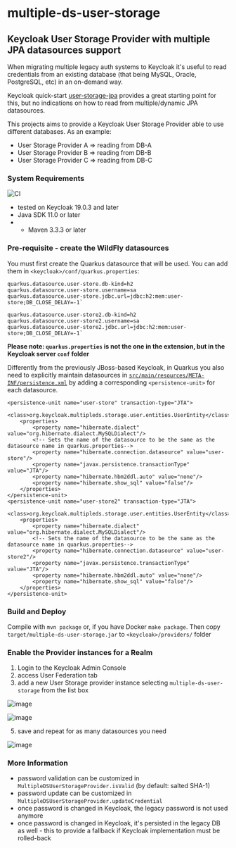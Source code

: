 # multiple-ds-user-storage
## Keycloak User Storage Provider with multiple JPA datasources support
When migrating multiple legacy auth systems to Keycloak it's useful to read credentials from an existing database 
(that being MySQL, Oracle, PostgreSQL, etc) in an on-demand way.

Keycloak quick-start [user-storage-jpa](https://github.com/keycloak/keycloak-quickstarts/tree/latest/user-storage-jpa) 
provides a great starting point for this, but no indications on how to read from
multiple/dynamic JPA datasources.

This projects aims to provide a Keycloak User Storage Provider able to use different databases.
As an example:
* User Storage Provider A => reading from DB-A
* User Storage Provider B => reading from DB-B
* User Storage Provider C => reading from DB-C

### System Requirements
![CI](https://github.com/nicolabeghin/keycloak-multiple-ds-user-storage/actions/workflows/maven.yml/badge.svg)

* tested on Keycloak 19.0.3 and later 
* Java SDK 11.0 or later 
* * Maven 3.3.3 or later

### Pre-requisite - create the WildFly datasources

You must first create the Quarkus datasource that will be used. You can add them in `<keycloak>/conf/quarkus.properties`:

    quarkus.datasource.user-store.db-kind=h2
    quarkus.datasource.user-store.username=sa
    quarkus.datasource.user-store.jdbc.url=jdbc:h2:mem:user-store;DB_CLOSE_DELAY=-1`

    quarkus.datasource.user-store2.db-kind=h2
    quarkus.datasource.user-store2.username=sa
    quarkus.datasource.user-store2.jdbc.url=jdbc:h2:mem:user-store;DB_CLOSE_DELAY=-1`

**Please note: `quarkus.properties` is not the one in the extension, but in the Keycloak server `conf` folder**

Differently from the previously JBoss-based Keycloak, in Quarkus 
you also need to explicitly maintain datasources in [`src/main/resources/META-INF/persistence.xml`](https://github.com/nicolabeghin/keycloak-multiple-ds-user-storage/blob/master/src/main/resources/META-INF/persistence.xml) 
by adding a corresponding  `<persistence-unit>` for each datasource.

    <persistence-unit name="user-store" transaction-type="JTA">
        <class>org.keycloak.multipleds.storage.user.entities.UserEntity</class>
        <properties>
            <property name="hibernate.dialect" value="org.hibernate.dialect.MySQLDialect"/>
            <!-- Sets the name of the datasource to be the same as the datasource name in quarkus.properties-->
            <property name="hibernate.connection.datasource" value="user-store"/>
            <property name="javax.persistence.transactionType" value="JTA"/>
            <property name="hibernate.hbm2ddl.auto" value="none"/>
            <property name="hibernate.show_sql" value="false"/>
        </properties>
    </persistence-unit>
    <persistence-unit name="user-store2" transaction-type="JTA">
        <class>org.keycloak.multipleds.storage.user.entities.UserEntity</class>
        <properties>
            <property name="hibernate.dialect" value="org.hibernate.dialect.MySQLDialect"/>
            <!-- Sets the name of the datasource to be the same as the datasource name in quarkus.properties-->
            <property name="hibernate.connection.datasource" value="user-store2"/>
            <property name="javax.persistence.transactionType" value="JTA"/>
            <property name="hibernate.hbm2ddl.auto" value="none"/>
            <property name="hibernate.show_sql" value="false"/>
        </properties>
    </persistence-unit>

### Build and Deploy

Compile with `mvn package` or, if you have Docker `make package`. Then copy `target/multiple-ds-user-storage.jar` to `<keycloak>/providers/` folder

### Enable the Provider instances for a Realm

1. Login to the <span>Keycloak</span> Admin Console
2. access User Federation tab
3. add a new User Storage provider instance selecting `multiple-ds-user-storage` from the list box
 
![image](https://user-images.githubusercontent.com/2743637/108629459-41874a80-7460-11eb-9b28-4b930f554ae0.png)

![image](https://user-images.githubusercontent.com/2743637/108629352-bc039a80-745f-11eb-9445-3fc6f7eb91f3.png)

5. save and repeat for as many datasources you need

![image](https://user-images.githubusercontent.com/2743637/108629322-937ba080-745f-11eb-8a89-63e530a352cf.png)
### More Information

* password validation can be customized in `MultipleDSUserStorageProvider.isValid` (by default: salted SHA-1)
* password update can be customized in `MultipleDSUserStorageProvider.updateCredential`
* once password is changed in Keycloak, the legacy password is not used anymore
* once password is changed in Keycloak, it's persisted in the legacy DB as well - this to provide a fallback if Keycloak implementation must be rolled-back
